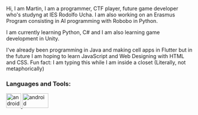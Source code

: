 
Hi, I am Martin,
I am a programmer, CTF player, future game developer who's studyng at IES Rodolfo Ucha. I am also working on an Erasmus Program 
consisting in AI programming with Robobo in Python.

I am currently learning Python, C# and I am also learning game development in Unity.

I've already been programming in Java and making cell apps in Flutter but in the future I am hoping to learn JavaScript and Web Designing with HTML and CSS.
Fun fact: I am typing this while I am inside a closet (Literally, not metaphorically)

<h3 align="left">Languages and Tools:</h3>
<p> 
   <a href="https://flutter.dev/">
      <img src="https://private-user-images.githubusercontent.com/159047775/302420234-8d36b871-7bde-4805-8975-ca77750a1fea.png?jwt=eyJhbGciOiJIUzI1NiIsInR5cCI6IkpXVCJ9.eyJpc3MiOiJnaXRodWIuY29tIiwiYXVkIjoicmF3LmdpdGh1YnVzZXJjb250ZW50LmNvbSIsImtleSI6ImtleTUiLCJleHAiOjE3MDcxNjYzMDEsIm5iZiI6MTcwNzE2NjAwMSwicGF0aCI6Ii8xNTkwNDc3NzUvMzAyNDIwMjM0LThkMzZiODcxLTdiZGUtNDgwNS04OTc1LWNhNzc3NTBhMWZlYS5wbmc_WC1BbXotQWxnb3JpdGhtPUFXUzQtSE1BQy1TSEEyNTYmWC1BbXotQ3JlZGVudGlhbD1BS0lBVkNPRFlMU0E1M1BRSzRaQSUyRjIwMjQwMjA1JTJGdXMtZWFzdC0xJTJGczMlMkZhd3M0X3JlcXVlc3QmWC1BbXotRGF0ZT0yMDI0MDIwNVQyMDQ2NDFaJlgtQW16LUV4cGlyZXM9MzAwJlgtQW16LVNpZ25hdHVyZT03MzM4ZTg2ZmRiOWYwYjBhYjQwZGE5NmEzNjJmMGI3YzJhOTIzZjQzZWMwYzJhZDhlYzAxMzIyNGQ1NGZlYTVmJlgtQW16LVNpZ25lZEhlYWRlcnM9aG9zdCZhY3Rvcl9pZD0wJmtleV9pZD0wJnJlcG9faWQ9MCJ9.vjnCglgfSe4MwopH8kFWvJdjfwwma-alW7AZak0woNE" alt="android" width="40" height="40"/> 
   </a>
   
   <a href="https://www.java.com/en/">
         <img src="https://private-user-images.githubusercontent.com/159047775/302422093-45d3500a-5027-4e4d-9d8c-90949193ed97.png?jwt=eyJhbGciOiJIUzI1NiIsInR5cCI6IkpXVCJ9.eyJpc3MiOiJnaXRodWIuY29tIiwiYXVkIjoicmF3LmdpdGh1YnVzZXJjb250ZW50LmNvbSIsImtleSI6ImtleTUiLCJleHAiOjE3MDcxNjU3NTAsIm5iZiI6MTcwNzE2NTQ1MCwicGF0aCI6Ii8xNTkwNDc3NzUvMzAyNDIyMDkzLTQ1ZDM1MDBhLTUwMjctNGU0ZC05ZDhjLTkwOTQ5MTkzZWQ5Ny5wbmc_WC1BbXotQWxnb3JpdGhtPUFXUzQtSE1BQy1TSEEyNTYmWC1BbXotQ3JlZGVudGlhbD1BS0lBVkNPRFlMU0E1M1BRSzRaQSUyRjIwMjQwMjA1JTJGdXMtZWFzdC0xJTJGczMlMkZhd3M0X3JlcXVlc3QmWC1BbXotRGF0ZT0yMDI0MDIwNVQyMDM3MzBaJlgtQW16LUV4cGlyZXM9MzAwJlgtQW16LVNpZ25hdHVyZT1lZTY1YzYzYzgzNGQwYTk5NjZkZGUzMmU5Yzg4ZWEzMjA3ODY1Yzg4YzUyODhmMjVjYzkyZTQ1MWY1YWQ3Y2Y4JlgtQW16LVNpZ25lZEhlYWRlcnM9aG9zdCZhY3Rvcl9pZD0wJmtleV9pZD0wJnJlcG9faWQ9MCJ9.nElX8zsaFtnkXh50LbVxHwXnqcIlaYCOXPdf_NVpkNU" alt="android" width="70" height="40"/> 
   </a>
</p>
